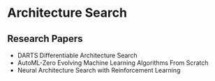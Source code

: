 # Architecture Search

## Research Papers

- DARTS Differentiable Architecture Search
- AutoML-Zero Evolving Machine Learning Algorithms From Scratch
- Neural Architecture Search with Reinforcement Learning
